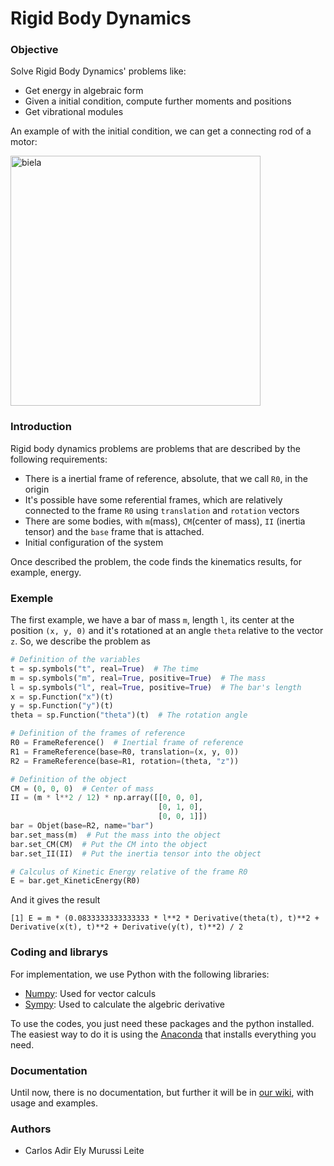 # Rigid Body Dynamics


### Objective

Solve Rigid Body Dynamics' problems like:

* Get energy in algebraic form
* Given a initial condition, compute further moments and positions
* Get vibrational modules 

An example of with the initial condition, we can get a connecting rod of a motor:

<img src="https://raw.githubusercontent.com/carlos-adir/RigidBodyDynamics/docs/img/biela.gif" alt="biela" width="400"/>


### Introduction

Rigid body dynamics problems are problems that are described by the following requirements:

* There is a inertial frame of reference, absolute, that we call ```R0```, in the origin
* It's possible have some referential frames, which are relatively connected to the frame ```R0``` using ```translation``` and ```rotation``` vectors
* There are some bodies, with ```m```(mass), ```CM```(center of mass), ```II``` (inertia tensor) and the ```base``` frame that is attached.
* Initial configuration of the system

Once described the problem, the code finds the kinematics results, for example, energy.

### Exemple

The first example, we have a bar of mass ```m```, length ```l```, its center at the position ```(x, y, 0)``` and it's rotationed at an angle ```theta``` relative to the vector ```z```. So, we describe the problem as

```python
# Definition of the variables
t = sp.symbols("t", real=True)  # The time
m = sp.symbols("m", real=True, positive=True)  # The mass
l = sp.symbols("l", real=True, positive=True)  # The bar's length
x = sp.Function("x")(t)
y = sp.Function("y")(t)
theta = sp.Function("theta")(t)  # The rotation angle

# Definition of the frames of reference
R0 = FrameReference()  # Inertial frame of reference
R1 = FrameReference(base=R0, translation=(x, y, 0))
R2 = FrameReference(base=R1, rotation=(theta, "z"))

# Definition of the object
CM = (0, 0, 0)  # Center of mass
II = (m * l**2 / 12) * np.array([[0, 0, 0],
                                 [0, 1, 0],
                                 [0, 0, 1]])
bar = Objet(base=R2, name="bar")
bar.set_mass(m)  # Put the mass into the object
bar.set_CM(CM)  # Put the CM into the object
bar.set_II(II)  # Put the inertia tensor into the object

# Calculus of Kinetic Energy relative of the frame R0
E = bar.get_KineticEnergy(R0)
```

And it gives the result

```
[1] E = m * (0.0833333333333333 * l**2 * Derivative(theta(t), t)**2 + Derivative(x(t), t)**2 + Derivative(y(t), t)**2) / 2
```

### Coding and librarys

For implementation, we use Python with the following libraries:

* [Numpy][numpy_website]: Used for vector calculs
* [Sympy][sympy_website]: Used to calculate the algebric derivative

To use the codes, you just need these packages and the python installed. The easiest way to do it is using the [Anaconda][anaconda_website] that installs everything you need.


### Documentation

Until now, there is no documentation, but further it will be in [our wiki][github_wiki], with usage and examples.


### Authors

* Carlos Adir Ely Murussi Leite

[numpy_website]: https://numpy.org/doc/
[sympy_website]: https://www.sympy.org/en/index.html
[anaconda_website]: https://www.anaconda.com/
[github_wiki]: https://github.com/carlos-adir/RigidBodyDynamics/wiki